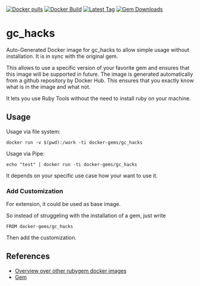 [![Docker pulls](https://img.shields.io/docker/pulls/rubygem/gc_hacks.svg)](https://hub.docker.com/r/rubygem/gc_hacks/)
[![Docker Build](https://img.shields.io/docker/automated/rubygem/gc_hacks.svg)](https://hub.docker.com/r/rubygem/gc_hacks/)
[![Latest Tag](https://img.shields.io/github/tag/docker-rubygem/gc_hacks.svg)](https://hub.docker.com/r/rubygem/gc_hacks/)
[![Gem Downloads](https://img.shields.io/gem/dt/gc_hacks.svg)](https://rubygems.org/gems/gc_hacks/)
# gc_hacks

Auto-Generated Docker image for gc_hacks to allow simple usage without installation.
It is in sync with the original gem.

This allows to use a specific version of your favorite gem and ensures that this image will be supported in future.
The image is generated automatically from a github repository by Docker Hub.
This ensures that you exactly know what is in the image and what not.

It lets you use Ruby Tools without the need to install ruby on your machine.

## Usage

Usage via file system:

`docker run -v $(pwd):/work -ti docker-gems/gc_hacks`

Usage via Pipe:

`echo "test" | docker run -ti docker-gems/gc_hacks`

It depends on your specific use case how your want to use it.

### Add Customization

For extension, it could be used as base image.

So instead of struggeling with the installation of a gem, just write

`FROM docker-gems/gc_hacks`

Then add the customization.

## References

 - [Overview over other rubygem docker images](https://github.com/thinkbot/docker-rubygem)
 - [Gem](https://rubygems.org/gems/gc_hacks/)
